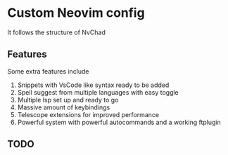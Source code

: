 # Custom Neovim config

It follows the structure of NvChad

## Features

Some extra features include

1. Snippets with VsCode like syntax ready to be added
2. Spell suggest from multiple languages with easy toggle
3. Multiple lsp set up and ready to go
4. Massive amount of keybindings
5. Telescope extensions for improved performance
6. Powerful system with powerful autocommands and a working ftplugin

## TODO
